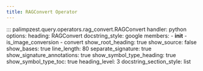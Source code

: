 ```yaml
---
title: RAGConvert Operator
---
```

<!-- ## Goal
Brief preamble with most content autogenerated from docstrings. -->

::: palimpzest.query.operators.rag_convert.RAGConvert
    handler: python
    options:
      heading: RAGConvert
      docstring_style: google
      members:
        - __init__
        - is_image_conversion
        - convert
      show_root_heading: true
      show_source: false
      show_bases: true
      line_length: 80
      separate_signature: true
      show_signature_annotations: true
      show_symbol_type_heading: true
      show_symbol_type_toc: true
      heading_level: 3
      docstring_section_style: list
